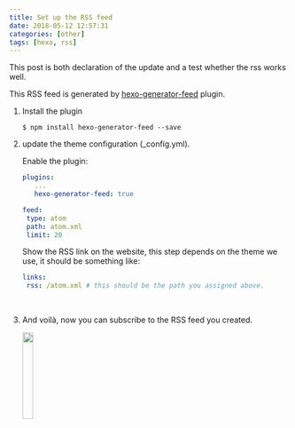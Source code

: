```yaml
---
title: Set up the RSS feed
date: 2018-05-12 12:57:31
categories: [other]
tags: [hexo, rss]
---
```


This post is both declaration of the update and a test whether the rss works well.

This RSS feed is generated by [hexo-generator-feed](https://github.com/hexojs/hexo-generator-feed) plugin.

1. Install the plugin

   ```Shell
   $ npm install hexo-generator-feed --save
   ```

2. update the theme configuration (_config.yml).

   Enable the plugin:

   ```yaml
   plugins:
      ...
      hexo-generator-feed: true

   feed:
   	type: atom  
   	path: atom.xml  
   	limit: 20
   ```

   Show the RSS link on the website, this step depends on the theme we use, it should be something like:

   ```yaml
   links:
   	rss: /atom.xml # this should be the path you assigned above.
   ```

   ​

3. And voilà, now you can subscribe to the RSS feed you created.

   <img src="http://oi4yiqiop.bkt.clouddn.com/2018-05-12-image-201805121311408.png" width="20%">

